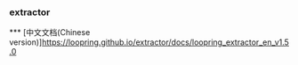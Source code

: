 ### extractor

*** [中文文档(Chinese version)]https://loopring.github.io/extractor/docs/loopring_extractor_en_v1.5.0